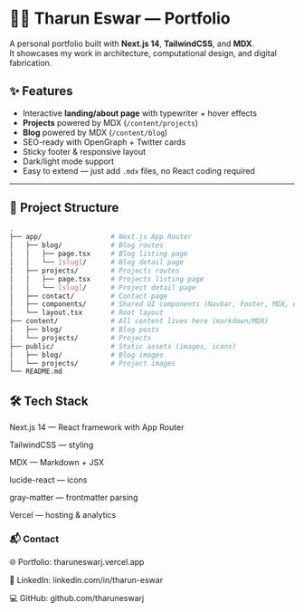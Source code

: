 # 🧑‍💻 Tharun Eswar — Portfolio

A personal portfolio built with **Next.js 14**, **TailwindCSS**, and **MDX**.  
It showcases my work in architecture, computational design, and digital fabrication.  

## ✨ Features
- Interactive **landing/about page** with typewriter + hover effects  
- **Projects** powered by MDX (`/content/projects`)  
- **Blog** powered by MDX (`/content/blog`)  
- SEO-ready with OpenGraph + Twitter cards  
- Sticky footer & responsive layout  
- Dark/light mode support  
- Easy to extend — just add `.mdx` files, no React coding required  

---

## 📂 Project Structure

```bash
.
├── app/                 # Next.js App Router
│   ├── blog/            # Blog routes
│   │   ├── page.tsx     # Blog listing page
│   │   └── [slug]/      # Blog detail page
│   ├── projects/        # Projects routes
│   │   ├── page.tsx     # Projects listing page
│   │   └── [slug]/      # Project detail page
│   ├── contact/         # Contact page
│   ├── components/      # Shared UI components (Navbar, Footer, MDX, etc.)
│   └── layout.tsx       # Root layout
├── content/             # All content lives here (markdown/MDX)
│   ├── blog/            # Blog posts
│   └── projects/        # Projects
├── public/              # Static assets (images, icons)
│   ├── blog/            # Blog images
│   └── projects/        # Project images
└── README.md
```

## 🛠️ Tech Stack

Next.js 14
 — React framework with App Router

TailwindCSS
 — styling

MDX
 — Markdown + JSX

lucide-react
 — icons

gray-matter
 — frontmatter parsing

Vercel
 — hosting & analytics

 ### 📬 Contact

🌐 Portfolio: tharuneswarj.vercel.app

💼 LinkedIn: linkedin.com/in/tharun-eswar

💻 GitHub: github.com/tharuneswarj